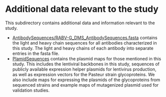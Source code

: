 # Additional data relevant to the study
This subdirectory contains additional data and information relevant to the study. 

  - [AntibodySequences/RABV-G_DMS_AntibodySequences.fasta](AntibodySequences/RABV-G_DMS_AntibodySequences.fasta) contains the light and heavy chain sequences for all antibodies characterized in this study. The light and heavy chains of each antibody into separate entries in the fasta file.
  - [PlamidSequences](PlasmidSequences/) contains the plasmid maps for those mentioned in this study. This includes the lentiviral backbones in this study, sequences of publicly available expression helper plasmids for lentivirus production, as well as expression vectors for the Pasteur strain glycoproteins. We also include maps for expressing the plasmids of the glycoproteins from sequenced strains and example maps of mutagenized plasmid used for validation studies.